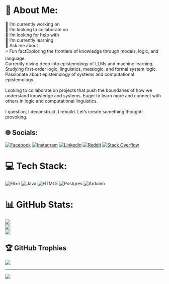 # 💫 About Me:
🔭 I’m currently working on<br>👯 I’m looking to collaborate on<br>🤝 I’m looking for help with<br>🌱 I’m currently learning<br>💬 Ask me about<br>⚡ Fun factExploring the frontiers of knowledge through models, logic, and language.<br>Currently diving deep into epistemology of LLMs and machine learning. Studying first-order logic, linguistics, metalogic, and formal system logic. Passionate about epistemology of systems and computational epistemology.<br><br>Looking to collaborate on projects that push the boundaries of how we understand knowledge and systems. Eager to learn more and connect with others in logic and computational linguistics.<br><br>I question, I deconstruct, I rebuild. Let’s create something thought-provoking.


## 🌐 Socials:
[![Facebook](https://img.shields.io/badge/Facebook-%231877F2.svg?logo=Facebook&logoColor=white)](https://facebook.com/https://www.facebook.com/gibranalexism/) [![Instagram](https://img.shields.io/badge/Instagram-%23E4405F.svg?logo=Instagram&logoColor=white)](https://instagram.com/https://www.instagram.com/elnarbigcito/) [![LinkedIn](https://img.shields.io/badge/LinkedIn-%230077B5.svg?logo=linkedin&logoColor=white)](https://linkedin.com/in/https://www.linkedin.com/in/gibr%C3%A1n-alexis-moreno-zu%C3%B1iga/) [![Reddit](https://img.shields.io/badge/Reddit-%23FF4500.svg?logo=Reddit&logoColor=white)](https://reddit.com/user/https://www.reddit.com/user/narbigcito/) [![Stack Overflow](https://img.shields.io/badge/-Stackoverflow-FE7A16?logo=stack-overflow&logoColor=white)](https://stackoverflow.com/users/https://es.stackoverflow.com/users/26971/gibran-alexis-moreno-zu%c3%b1iga) 

# 💻 Tech Stack:
![Elixir](https://img.shields.io/badge/elixir-%234B275F.svg?style=for-the-badge&logo=elixir&logoColor=white) ![Java](https://img.shields.io/badge/java-%23ED8B00.svg?style=for-the-badge&logo=openjdk&logoColor=white) ![HTML5](https://img.shields.io/badge/html5-%23E34F26.svg?style=for-the-badge&logo=html5&logoColor=white) ![Postgres](https://img.shields.io/badge/postgres-%23316192.svg?style=for-the-badge&logo=postgresql&logoColor=white) ![Arduino](https://img.shields.io/badge/-Arduino-00979D?style=for-the-badge&logo=Arduino&logoColor=white)
# 📊 GitHub Stats:
![](https://github-readme-stats.vercel.app/api?username=narbigcito&theme=gotham&hide_border=false&include_all_commits=true&count_private=true)<br/>
![](https://github-readme-streak-stats.herokuapp.com/?user=narbigcito&theme=gotham&hide_border=false)<br/>
![](https://github-readme-stats.vercel.app/api/top-langs/?username=narbigcito&theme=gotham&hide_border=false&include_all_commits=true&count_private=true&layout=compact)

## 🏆 GitHub Trophies
![](https://github-profile-trophy.vercel.app/?username=narbigcito&theme=radical&no-frame=false&no-bg=true&margin-w=4)

---
[![](https://visitcount.itsvg.in/api?id=narbigcito&icon=0&color=1)](https://visitcount.itsvg.in)

<!-- Proudly created with GPRM ( https://gprm.itsvg.in ) -->
